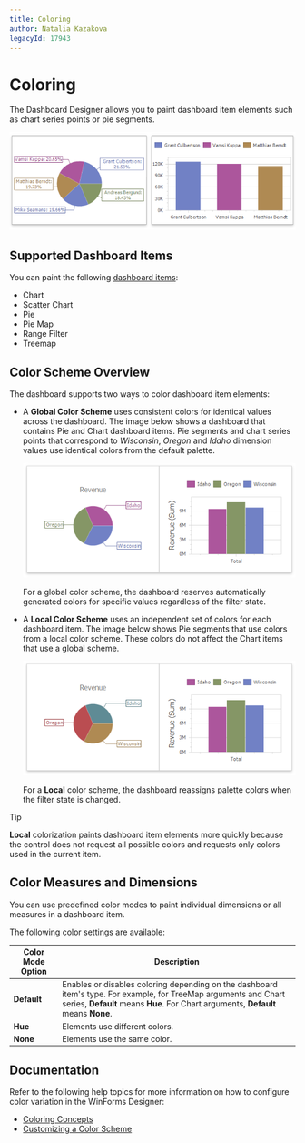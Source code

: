 ```yaml
---
title: Coloring
author: Natalia Kazakova
legacyId: 17943
---
```

# Coloring
The Dashboard Designer allows you to paint dashboard item elements such as chart series points or pie segments.

![Coloring_GlobalColors](../../../images/coloring_globalcolors25370.png)

## Supported Dashboard Items
You can paint the following [dashboard items](../dashboard-item-settings.md):

* Chart
* Scatter Chart
* Pie
* Pie Map
* Range Filter
* Treemap

## Color Scheme Overview
The dashboard supports two ways to color dashboard item elements:

* A **Global Color Scheme** uses consistent colors for identical values across the dashboard. The image below shows a dashboard that contains Pie and Chart dashboard items. Pie segments and chart series points that correspond to _Wisconsin_, _Oregon_ and _Idaho_ dimension values use identical colors from the default palette.
	
	![wdd-coloring-global-scheme](../../../images/wdd-coloring-global-scheme126076.png)
	
	 For a global color scheme, the dashboard reserves automatically generated colors for specific values regardless of the filter state.
* A **Local Color Scheme** uses an independent set of colors for each dashboard item. The image below shows Pie segments that use colors from a local color scheme. These colors do not affect the Chart items that use a global scheme.

	![common-coloring-local-scheme](../../../images/common-coloring-local-scheme.png)
	
	 For a **Local** color scheme, the dashboard reassigns palette colors when the filter state is changed.

>[!TIP]
>**Local** colorization paints dashboard item elements more quickly because the control does not request all possible colors and requests only colors used in the current item.

## Color Measures and Dimensions
You can use predefined color modes to paint individual dimensions or all measures in a dashboard item.

The following color settings are available:

| Color Mode Option | Description |
|---|---|
| **Default** | Enables or disables coloring depending on the dashboard item's type. For example, for TreeMap arguments and Chart series, **Default** means **Hue**. For Chart arguments, **Default** means **None**.  |
| **Hue** | Elements use different colors. |
| **None** | Elements use the same color. |

## Documentation

Refer to the following help topics for more information on how to configure color variation in the WinForms Designer:

* [Coloring Concepts](coloring/coloring-concepts.md)
* [Customizing a Color Scheme](coloring/customizing-a-color-scheme.md) 
